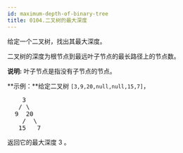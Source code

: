 ```yaml
---
id: maximum-depth-of-binary-tree
title: 0104.二叉树的最大深度
---
```

给定一个二叉树，找出其最大深度。

二叉树的深度为根节点到最远叶子节点的最长路径上的节点数。

**说明:** 叶子节点是指没有子节点的节点。

**示例：**给定二叉树 <code>[3,9,20,null,null,15,7]</code>，


<pre>    3<br/>   / \<br/>  9  20<br/>    /  \<br/>   15   7</pre>

返回它的最大深度 3 。
